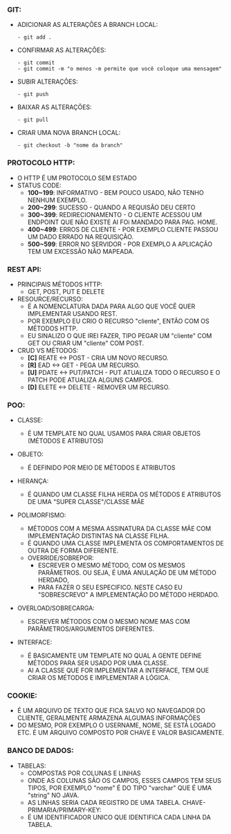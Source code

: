 ### GIT:
  - ADICIONAR AS ALTERAÇÕES A BRANCH LOCAL:
    ```
    - git add .
    ```
  - CONFIRMAR AS ALTERAÇÕES:
    ```
    - git commit
    - git commit -m "o menos -m permite que você coloque uma mensagem"
    ```
  - SUBIR ALTERAÇÕES:
    ```
    - git push
    ```
  - BAIXAR AS ALTERAÇÕES:
    ```
    - git pull
    ```
  - CRIAR UMA NOVA BRANCH LOCAL:
    ```
    - git checkout -b "nome da branch"
    ```

### PROTOCOLO HTTP:
  - O HTTP É UM PROTOCOLO SEM ESTADO
  - STATUS CODE:
    - __100~199__: INFORMATIVO - BEM POUCO USADO, NÃO TENHO NENHUM EXEMPLO.
    - __200~299__: SUCESSO - QUANDO A REQUISÃO DEU CERTO
    - __300~399__: REDIRECIONAMENTO - O CLIENTE ACESSOU UM ENDPOINT QUE NÃO EXISTE AI FOi MANDADO PARA PAG. HOME.
    - __400~499__: ERROS DE CLIENTE - POR EXEMPLO CLIENTE PASSOU UM DADO ERRADO NA REQUISIÇÃO.
    - __500~599__: ERROR NO SERVIDOR - POR EXEMPLO A APLICAÇÃO TEM UM EXCESSÃO NÃO MAPEADA.

### REST API:
  - PRINCIPAIS MÉTODOS HTTP:
    - GET, POST, PUT E DELETE
  - RESOURCE/RECURSO:
    - É A NOMENCLATURA DADA PARA ALGO QUE VOCÊ QUER IMPLEMENTAR USANDO REST.
    - POR EXEMPLO EU CRIO O RECURSO "cliente", ENTÃO COM OS MÉTODOS HTTP. 
    - EU SINALIZO O QUE IREI FAZER, TIPO PEGAR UM "cliente" COM GET OU CRIAR UM "cliente" COM POST.
  - CRUD VS MÉTODOS:
    - __[C]__ REATE <-> POST - CRIA UM NOVO RECURSO.
    - __[R]__ EAD   <-> GET - PEGA UM RECURSO.
    - __[U]__ PDATE <-> PUT/PATCH - PUT ATUALIZA TODO O RECURSO E O PATCH PODE ATUALIZA ALGUNS CAMPOS.
    - __[D]__ ELETE <-> DELETE - REMOVER UM RECURSO.

### POO:
  - CLASSE:
    - É UM TEMPLATE NO QUAL USAMOS PARA CRIAR OBJETOS (MÉTODOS E ATRIBUTOS)

  - OBJETO:
    - É DEFINIDO POR MEIO DE MÉTODOS E ATRIBUTOS

  - HERANÇA:
    - É QUANDO UM CLASSE FILHA HERDA OS MÉTODOS E ATRIBUTOS DE UMA "SUPER CLASSE"/CLASSE MÃE

  - POLIMORFISMO:
    - MÉTODOS COM A MESMA ASSINATURA DA CLASSE MÃE COM IMPLEMENTAÇÃO DISTINTAS NA CLASSE FILHA.
    - É QUANDO UMA CLASSE IMPLEMENTA OS COMPORTAMENTOS DE OUTRA DE FORMA DIFERENTE.
    - OVERRIDE/SOBREPOR:
      - ESCREVER O MESMO MÉTODO, COM OS MESMOS PARÂMETROS. OU SEJA, É UMA ANULAÇÃO DE UM MÉTODO HERDADO, 
      - PARA FAZER O SEU ESPECIFICO. NESTE CASO EU "SOBRESCREVO" A IMPLEMENTAÇÃO DO MÉTODO HERDADO.

  - OVERLOAD/SOBRECARGA:
    - ESCREVER MÉTODOS COM O MESMO NOME MAS COM PARÂMETROS/ARGUMENTOS DIFERENTES.
  
  - INTERFACE:
      - É BASICAMENTE UM TEMPLATE NO QUAL A GENTE DEFINE MÉTODOS PARA SER USADO POR UMA CLASSE. 
      - AI A CLASSE QUE FOR IMPLEMENTAR A INTERFACE, TEM QUE CRIAR OS MÉTODOS E IMPLEMENTAR A LÓGICA.
  
### COOKIE:
  - É UM ARQUIVO DE TEXTO QUE FICA SALVO NO NAVEGADOR DO CLIENTE, GERALMENTE ARMAZENA ALGUMAS INFORMAÇÕES 
  - DO MESMO, POR EXEMPLO O USERNAME, NOME, SE ESTÁ LOGADO ETC. É UM ARQUIVO COMPOSTO POR CHAVE E VALOR BASICAMENTE.

### BANCO DE DADOS:
  - TABELAS:
    - COMPOSTAS POR COLUNAS E LINHAS
    - ONDE AS COLUNAS SÃO OS CAMPOS, ESSES CAMPOS TEM SEUS TIPOS, POR EXEMPLO "nome" É DO TIPO "varchar" QUE É UMA "string" NO JAVA.
    - AS LINHAS SERIA CADA REGISTRO DE UMA TABELA.
  CHAVE-PRIMARIA/PRIMARY-KEY:
    - É UM IDENTIFICADOR UNICO QUE IDENTIFICA CADA LINHA DA TABELA.





